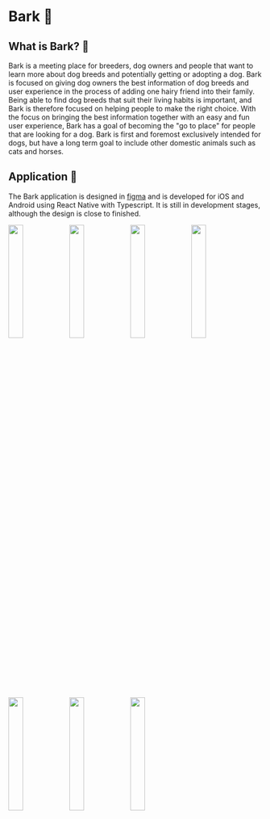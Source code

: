 # Bark 🐶

## What is Bark? 🤔

Bark is a meeting place for breeders, dog owners and people that want to learn more about dog breeds and potentially getting or adopting a dog. Bark is focused on giving dog owners the best information of dog breeds and user experience in the process of adding one hairy friend into their family. Being able to find dog breeds that suit their living habits is important, and Bark is therefore focused on helping people to make the right choice. With the focus on bringing the best information together with an easy and fun user experience, Bark has a goal of becoming the "go to place" for people that are looking for a dog. Bark is first and foremost exclusively intended for dogs, but have a long term goal to include other domestic animals such as cats and horses.

## Application 🚀

The Bark application is designed in [figma](https://www.figma.com/proto/tMuY4Iib45vr69MZ21U5Zi/Bark?page-id=0%3A1&node-id=7%3A4&viewport=241%2C48%2C0.27&scaling=scale-down&starting-point-node-id=7%3A4&show-proto-sidebar=1)
and is developed for iOS and Android using React Native with Typescript. It is still in development stages, although the design is close to finished.

<img width="24%" src="./illustration/picture1.png"><img width="24%" src="./illustration/picture9.png"><img width="24%" src="./illustration/picture2.png"><img width="24%" src="./illustration/picture3.png"><img width="24%" src="./illustration/picture4.png"><img width="24%" src="./illustration/picture7.png"><img width="24%" src="./illustration/picture8.png">
